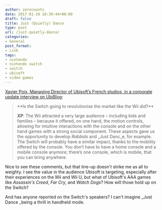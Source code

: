 ```yaml
---
author: zerocounts
date: 2017-01-29 16:39:44+00:00
draft: false
title: Just (Quietly) Dance
type: post
url: /just-quietly-dance/
categories:
- General
post_format:
- Link
tags:
- nintendo
- nintendo switch
- switch
- ubisoft
- video games
---
```


[Xavier Poix, Managing Director of Ubisoft’s French studios, in a corporate update interview on UbiBlog](http://blog.ubi.com/en-GB/french-studios-md-xavier-poix-talks-switch/):


<blockquote>**Is the Switch going to revolutionise the market like the Wii did?**

**XP**: The Wii attracted a very large audience – including kids and families – because it offered, on one hand, the motion controls, allowing for intuitive interactions with the console and on the other hand games with a strong social component. These aspects gave us the opportunity to develop _Rabbids_ and _Just Danc_e, for example. The Switch will probably have a similar impact, thanks to the mobility offered by the console. You don’t have to have a home console and a mobile console anymore; there’s one console, which is mobile, that you can bring anywhere.</blockquote>


Nice to see these comments, but that line-up doesn't strike me as all to weighty. I see the value in the audience Ubisoft is targeting, especially after their experiences on the Wii and Wii U, but what of Ubisoft's AAA games like _Assassin's Creed_, _Far Cry,_ and _Watch Dogs_? How will those hold up on the Switch?

And has anyone reported on the Switch's speakers? I can't imagine _Just Dance _being a thrill in handheld mode.
